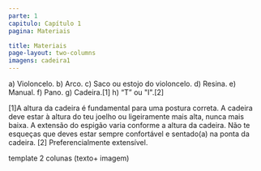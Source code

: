 ```yaml
---
parte: 1
capitulo: Capítulo 1
pagina: Materiais

title: Materiais
page-layout: two-columns
imagens: cadeira1
---
```


a) Violoncelo.
b) Arco.
c) Saco ou estojo do violoncelo.
d) Resina.
e) Manual.
f) Pano.
g) Cadeira.[1]
h) “T” ou "I".[2]


[1]A altura da cadeira é fundamental para uma postura correta. A cadeira deve estar à altura do teu joelho ou ligeiramente mais alta, nunca mais baixa. A extensão do espigão varia conforme a altura da cadeira. Não te esqueças que deves estar sempre confortável e sentado(a) na ponta da cadeira.
[2] Preferencialmente extensível.


template 2 colunas (texto+ imagem)
